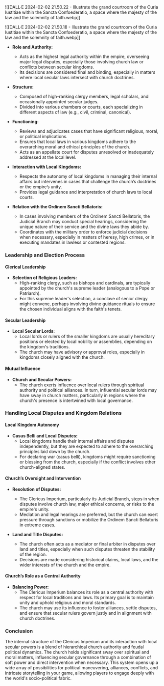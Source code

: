 ![[DALL·E 2024-02-02 21.50.22 - Illustrate the grand courtroom of the Curia Iustitiae within the Sancta Confoederatio, a space where the majesty of the law and the solemnity of faith.webp]]

![[DALL·E 2024-02-02 21.50.18 - Illustrate the grand courtroom of the Curia Iustitiae within the Sancta Confoederatio, a space where the majesty of the law and the solemnity of faith.webp]]

- **Role and Authority:**
     - Acts as the highest legal authority within the empire, overseeing major legal disputes, especially those involving church law or conflicts between secular kingdoms.
    - Its decisions are considered final and binding, especially in matters where local secular laws intersect with church doctrines.
- **Structure:**
     - Composed of high-ranking clergy members, legal scholars, and occasionally appointed secular judges.
    - Divided into various chambers or courts, each specializing in different aspects of law (e.g., civil, criminal, canonical).

- **Functioning:**
     - Reviews and adjudicates cases that have significant religious, moral, or political implications.
    - Ensures that local laws in various kingdoms adhere to the overarching moral and ethical principles of the church.
    - Acts as an appellate court for disputes unresolved or inadequately addressed at the local level.

- **Interaction with Local Kingdoms:**
     - Respects the autonomy of local kingdoms in managing their internal affairs but intervenes in cases that challenge the church’s doctrines or the empire’s unity.
     - Provides legal guidance and interpretation of church laws to local courts.


- **Relation with the Ordinem Sancti Bellatoris:**
     - In cases involving members of the Ordinem Sancti Bellatoris, the Judicial Branch may conduct special hearings, considering the unique nature of their service and the divine laws they abide by.
     - Coordinates with the military order to enforce judicial decisions when necessary, especially in matters of heresy, high crimes, or in executing mandates in lawless or contested regions.

### Leadership and Election Process

#### Clerical Leadership
- **Selection of Religious Leaders:** 
  - High-ranking clergy, such as bishops and cardinals, are typically appointed by the church's supreme leader (analogous to a Pope or Patriarch). 
  - For this supreme leader's selection, a conclave of senior clergy might convene, perhaps involving divine guidance rituals to ensure the chosen individual aligns with the faith's tenets.

#### Secular Leadership
- **Local Secular Lords:** 
  - Local lords or rulers of the smaller kingdoms are usually hereditary positions or elected by local nobility or assemblies, depending on the kingdom's traditions.
  - The church may have advisory or approval roles, especially in kingdoms closely aligned with the church.

#### Mutual Influence
- **Church and Secular Powers:** 
  - The church exerts influence over local rulers through spiritual authority and political alliances. In turn, influential secular lords may have sway in church matters, particularly in regions where the church's presence is intertwined with local governance.

### Handling Local Disputes and Kingdom Relations

#### Local Kingdom Autonomy
- **Casus Belli and Local Disputes:** 
  - Local kingdoms handle their internal affairs and disputes independently, but they are expected to adhere to the overarching principles laid down by the church.
  - For declaring war (casus belli), kingdoms might require sanctioning or blessing from the church, especially if the conflict involves other church-aligned states.

#### Church’s Oversight and Intervention
- **Resolution of Disputes:** 
  - The Clericus Imperium, particularly its Judicial Branch, steps in when disputes involve church law, major ethical concerns, or risks to the empire's unity.
  - Mediation and legal hearings are preferred, but the church can exert pressure through sanctions or mobilize the Ordinem Sancti Bellatoris in extreme cases.

- **Land and Title Disputes:** 
  - The church often acts as a mediator or final arbiter in disputes over land and titles, especially when such disputes threaten the stability of the region.
  - Decisions are made considering historical claims, local laws, and the wider interests of the church and the empire.

#### Church’s Role as a Central Authority
- **Balancing Power:** 
  - The Clericus Imperium balances its role as a central authority with respect for local traditions and laws. Its primary goal is to maintain unity and uphold religious and moral standards.
  - The church may use its influence to foster alliances, settle disputes, and ensure that secular rulers govern justly and in alignment with church doctrines.

### Conclusion

The internal structure of the Clericus Imperium and its interaction with local secular powers is a blend of hierarchical church authority and feudal political dynamics. The church holds significant sway over spiritual and moral matters, influencing secular governance through a combination of soft power and direct intervention when necessary. This system opens up a wide array of possibilities for political maneuvering, alliances, conflicts, and intricate storytelling in your game, allowing players to engage deeply with the world's socio-political fabric.